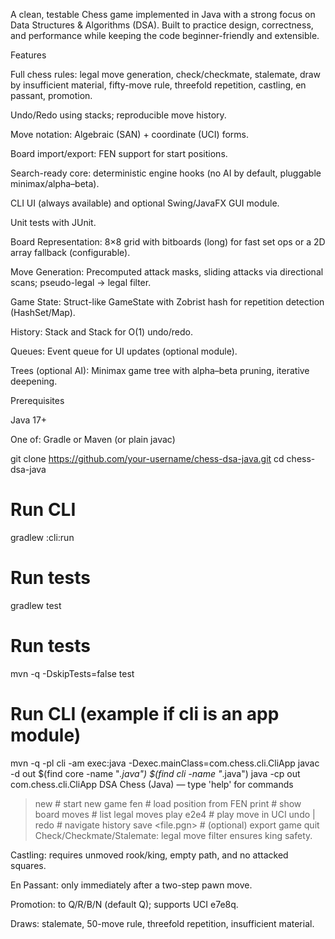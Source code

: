 A clean, testable Chess game implemented in Java with a strong focus on Data Structures & Algorithms (DSA). Built to practice design, correctness, and performance while keeping the code beginner-friendly and extensible.

Features

Full chess rules: legal move generation, check/checkmate, stalemate, draw by insufficient material, fifty-move rule, threefold repetition, castling, en passant, promotion.

Undo/Redo using stacks; reproducible move history.

Move notation: Algebraic (SAN) + coordinate (UCI) forms.

Board import/export: FEN support for start positions.

Search-ready core: deterministic engine hooks (no AI by default, pluggable minimax/alpha–beta).

CLI UI (always available) and optional Swing/JavaFX GUI module.

Unit tests with JUnit.

Board Representation: 8×8 grid with bitboards (long) for fast set ops or a 2D array fallback (configurable).

Move Generation: Precomputed attack masks, sliding attacks via directional scans; pseudo-legal → legal filter.

Game State: Struct-like GameState with Zobrist hash for repetition detection (HashSet/Map).

History: Stack<Move> and Stack<GameStateDelta> for O(1) undo/redo.

Queues: Event queue for UI updates (optional module).

Trees (optional AI): Minimax game tree with alpha–beta pruning, iterative deepening.


Prerequisites

Java 17+

One of: Gradle or Maven (or plain javac)

git clone https://github.com/your-username/chess-dsa-java.git
cd chess-dsa-java

# Run CLI
gradlew :cli:run

# Run tests
gradlew test
# Run tests
mvn -q -DskipTests=false test

# Run CLI (example if cli is an app module)
mvn -q -pl cli -am exec:java -Dexec.mainClass=com.chess.cli.CliApp
javac -d out $(find core -name "*.java") $(find cli -name "*.java")
java -cp out com.chess.cli.CliApp
DSA Chess (Java) — type 'help' for commands

> new                # start new game
> fen <string>       # load position from FEN
> print              # show board
> moves              # list legal moves
> play e2e4          # play move in UCI
> undo | redo        # navigate history
> save <file.pgn>    # (optional) export game
> quit
Check/Checkmate/Stalemate: legal move filter ensures king safety.

Castling: requires unmoved rook/king, empty path, and no attacked squares.

En Passant: only immediately after a two-step pawn move.

Promotion: to Q/R/B/N (default Q); supports UCI e7e8q.

Draws: stalemate, 50-move rule, threefold repetition, insufficient material.
